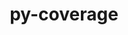 ---
title: "py-coverage"
layout: cache
categories: [package, develop]
meta: {"compilers": ["apple-clang@=16.0.0", "gcc@=11.4.0", "gcc@=13.2.0"], "num_specs": 52, "num_specs_by_stack": {"e4s": 5, "e4s-neoverse_v1": 2, "hep": 6, "ml-darwin-aarch64-mps": 5, "ml-linux-aarch64-cpu": 17, "ml-linux-aarch64-cuda": 17, "ml-linux-x86_64-cpu": 16, "ml-linux-x86_64-cuda": 17, "ml-linux-x86_64-rocm": 11, "root": 52}, "oss": ["sequoia", "ubuntu22.04", "ubuntu24.04"], "platforms": ["darwin", "linux"], "stacks": ["e4s", "e4s-neoverse_v1", "hep", "ml-darwin-aarch64-mps", "ml-linux-aarch64-cpu", "ml-linux-aarch64-cuda", "ml-linux-x86_64-cpu", "ml-linux-x86_64-cuda", "ml-linux-x86_64-rocm", "root"], "targets": ["aarch64", "neoverse_v1", "x86_64_v3"], "versions": ["7.2.6"]}
spec_details: [{"compiler": "gcc@=11.4.0", "hash": "2hnttxnwvms7caymo3igcyk72hynt6kj", "os": "ubuntu22.04", "platform": "linux", "size": "-", "stacks": ["e4s", "root"], "target": "x86_64_v3", "variants": ["build_system=python_pip", "~toml"], "versions": ["7.2.6"]}, {"compiler": "gcc@=11.4.0", "hash": "44lzgb4jfhi6uessutmsm3mtrhmlmjb6", "os": "ubuntu22.04", "platform": "linux", "size": "-", "stacks": ["e4s", "root"], "target": "x86_64_v3", "variants": ["build_system=python_pip", "~toml"], "versions": ["7.2.6"]}, {"compiler": "gcc@=13.2.0", "hash": "4gp4ogbwtl5i6a7ynglwnxedwb6pz3en", "os": "ubuntu24.04", "platform": "linux", "size": "-", "stacks": ["ml-linux-x86_64-cpu", "ml-linux-x86_64-cuda", "root"], "target": "x86_64_v3", "variants": ["build_system=python_pip", "~toml"], "versions": ["7.2.6"]}, {"compiler": "gcc@=13.2.0", "hash": "4ib6vjhr4ufotntlzpp5oeamptovzp5b", "os": "ubuntu24.04", "platform": "linux", "size": "-", "stacks": ["ml-linux-aarch64-cpu", "ml-linux-aarch64-cuda", "root"], "target": "aarch64", "variants": ["build_system=python_pip", "~toml"], "versions": ["7.2.6"]}, {"compiler": "apple-clang@=16.0.0", "hash": "5ak2ij2vcsl4geduqxibbey4m64zc24c", "os": "sequoia", "platform": "darwin", "size": "-", "stacks": ["ml-darwin-aarch64-mps", "root"], "target": "aarch64", "variants": ["build_system=python_pip", "~toml"], "versions": ["7.2.6"]}, {"compiler": "apple-clang@=16.0.0", "hash": "5f6zj3ksp3wtww5plmkhloz4y65dbwiz", "os": "sequoia", "platform": "darwin", "size": "-", "stacks": ["ml-darwin-aarch64-mps", "root"], "target": "aarch64", "variants": ["build_system=python_pip", "~toml"], "versions": ["7.2.6"]}, {"compiler": "gcc@=13.2.0", "hash": "5qn4mprbznzqkuaapk6rm3wehlaptxzz", "os": "ubuntu24.04", "platform": "linux", "size": "-", "stacks": ["ml-linux-aarch64-cpu", "ml-linux-aarch64-cuda", "root"], "target": "aarch64", "variants": ["build_system=python_pip", "~toml"], "versions": ["7.2.6"]}, {"compiler": "gcc@=11.4.0", "hash": "62vusk3ttdwjqqwxpvvkqrtthbn4f5fb", "os": "ubuntu22.04", "platform": "linux", "size": "-", "stacks": ["e4s", "root"], "target": "x86_64_v3", "variants": ["build_system=python_pip", "~toml"], "versions": ["7.2.6"]}, {"compiler": "gcc@=11.4.0", "hash": "64cf3rlp4dsejszfdif5ysi7oz3c7xgw", "os": "ubuntu22.04", "platform": "linux", "size": "-", "stacks": ["e4s", "root"], "target": "x86_64_v3", "variants": ["build_system=python_pip", "~toml"], "versions": ["7.2.6"]}, {"compiler": "gcc@=13.2.0", "hash": "6afz7gbu2jl6d4h2ps425koc7uzmyjls", "os": "ubuntu24.04", "platform": "linux", "size": "-", "stacks": ["ml-linux-aarch64-cpu", "ml-linux-aarch64-cuda", "root"], "target": "aarch64", "variants": ["build_system=python_pip", "~toml"], "versions": ["7.2.6"]}, {"compiler": "gcc@=13.2.0", "hash": "bxpyiakgdspwqfiq2daherb7ifaywhl5", "os": "ubuntu24.04", "platform": "linux", "size": "-", "stacks": ["ml-linux-x86_64-cpu", "ml-linux-x86_64-cuda", "root"], "target": "x86_64_v3", "variants": ["build_system=python_pip", "~toml"], "versions": ["7.2.6"]}, {"compiler": "gcc@=13.2.0", "hash": "c27c2skb4c73ryfb7zkzeuen7pgfnazk", "os": "ubuntu24.04", "platform": "linux", "size": "-", "stacks": ["ml-linux-aarch64-cpu", "ml-linux-aarch64-cuda", "root"], "target": "aarch64", "variants": ["build_system=python_pip", "~toml"], "versions": ["7.2.6"]}, {"compiler": "gcc@=13.2.0", "hash": "cabmmgqgkf4i5xedazj4yseupqvrngro", "os": "ubuntu24.04", "platform": "linux", "size": "-", "stacks": ["ml-linux-x86_64-cpu", "ml-linux-x86_64-cuda", "ml-linux-x86_64-rocm", "root"], "target": "x86_64_v3", "variants": ["build_system=python_pip", "~toml"], "versions": ["7.2.6"]}, {"compiler": "gcc@=13.2.0", "hash": "cim5me2lau3vhhzlzk7ufnaybr5snmto", "os": "ubuntu24.04", "platform": "linux", "size": "-", "stacks": ["ml-linux-aarch64-cpu", "ml-linux-aarch64-cuda", "root"], "target": "aarch64", "variants": ["build_system=python_pip", "~toml"], "versions": ["7.2.6"]}, {"compiler": "gcc@=13.2.0", "hash": "ciwqwuxr77m7l3w5utu43tap5gtqboqh", "os": "ubuntu24.04", "platform": "linux", "size": "-", "stacks": ["ml-linux-aarch64-cpu", "ml-linux-aarch64-cuda", "root"], "target": "aarch64", "variants": ["build_system=python_pip", "~toml"], "versions": ["7.2.6"]}, {"compiler": "gcc@=11.4.0", "hash": "crhdionllpr3rvbbnbhod74k3vlc6x6o", "os": "ubuntu22.04", "platform": "linux", "size": "-", "stacks": ["hep", "root"], "target": "x86_64_v3", "variants": ["build_system=python_pip", "+toml"], "versions": ["7.2.6"]}, {"compiler": "gcc@=11.4.0", "hash": "cwset3glmrvjboq3c6kabkmqcox3hx4b", "os": "ubuntu22.04", "platform": "linux", "size": "-", "stacks": ["hep", "root"], "target": "x86_64_v3", "variants": ["build_system=python_pip", "+toml"], "versions": ["7.2.6"]}, {"compiler": "gcc@=13.2.0", "hash": "doojct3l2cqic2wtoutlvs4dbayjk2bc", "os": "ubuntu24.04", "platform": "linux", "size": "-", "stacks": ["ml-linux-aarch64-cpu", "ml-linux-aarch64-cuda", "root"], "target": "aarch64", "variants": ["build_system=python_pip", "~toml"], "versions": ["7.2.6"]}, {"compiler": "gcc@=13.2.0", "hash": "ejnctgwlcj52a4d4ou4feqkgxzemkp3p", "os": "ubuntu24.04", "platform": "linux", "size": "-", "stacks": ["ml-linux-x86_64-cpu", "ml-linux-x86_64-cuda", "ml-linux-x86_64-rocm", "root"], "target": "x86_64_v3", "variants": ["build_system=python_pip", "~toml"], "versions": ["7.2.6"]}, {"compiler": "gcc@=13.2.0", "hash": "ekokzzjjkxiyia3fdkd62t7shpbrincu", "os": "ubuntu24.04", "platform": "linux", "size": "-", "stacks": ["ml-linux-x86_64-cpu", "ml-linux-x86_64-cuda", "root"], "target": "x86_64_v3", "variants": ["build_system=python_pip", "~toml"], "versions": ["7.2.6"]}, {"compiler": "gcc@=13.2.0", "hash": "eo2aa2i6oehhnpuddtltekyhe2wt2btq", "os": "ubuntu24.04", "platform": "linux", "size": "-", "stacks": ["ml-linux-aarch64-cpu", "ml-linux-aarch64-cuda", "root"], "target": "aarch64", "variants": ["build_system=python_pip", "~toml"], "versions": ["7.2.6"]}, {"compiler": "gcc@=13.2.0", "hash": "fqb3y5xywqjrxy3jvsnqiijneru2nlfo", "os": "ubuntu24.04", "platform": "linux", "size": "-", "stacks": ["ml-linux-aarch64-cpu", "ml-linux-aarch64-cuda", "root"], "target": "aarch64", "variants": ["build_system=python_pip", "~toml"], "versions": ["7.2.6"]}, {"compiler": "apple-clang@=16.0.0", "hash": "gjmlkim4m7cl5galb2h4iehulwp7cd5e", "os": "sequoia", "platform": "darwin", "size": "-", "stacks": ["ml-darwin-aarch64-mps", "root"], "target": "aarch64", "variants": ["build_system=python_pip", "~toml"], "versions": ["7.2.6"]}, {"compiler": "gcc@=13.2.0", "hash": "gxqm4befft5n4dunv6izrkilqacuqb5v", "os": "ubuntu24.04", "platform": "linux", "size": "-", "stacks": ["ml-linux-x86_64-cpu", "ml-linux-x86_64-cuda", "ml-linux-x86_64-rocm", "root"], "target": "x86_64_v3", "variants": ["build_system=python_pip", "~toml"], "versions": ["7.2.6"]}, {"compiler": "apple-clang@=16.0.0", "hash": "hhiwe2rp5pmpm7ut52gjase4pyc7zmko", "os": "sequoia", "platform": "darwin", "size": "-", "stacks": ["ml-darwin-aarch64-mps", "root"], "target": "aarch64", "variants": ["build_system=python_pip", "~toml"], "versions": ["7.2.6"]}, {"compiler": "gcc@=13.2.0", "hash": "hivk6lkjp5m6rropdjh4nv4a6isl4qqz", "os": "ubuntu24.04", "platform": "linux", "size": "-", "stacks": ["ml-linux-aarch64-cpu", "ml-linux-aarch64-cuda", "root"], "target": "aarch64", "variants": ["build_system=python_pip", "~toml"], "versions": ["7.2.6"]}, {"compiler": "gcc@=13.2.0", "hash": "i2r2xoh47sbnwi5i656uogazid6bsv77", "os": "ubuntu24.04", "platform": "linux", "size": "-", "stacks": ["ml-linux-aarch64-cpu", "ml-linux-aarch64-cuda", "root"], "target": "aarch64", "variants": ["build_system=python_pip", "~toml"], "versions": ["7.2.6"]}, {"compiler": "gcc@=13.2.0", "hash": "i72vdxmwz4tqjv7kgwrmirvfepuynhh3", "os": "ubuntu24.04", "platform": "linux", "size": "-", "stacks": ["ml-linux-x86_64-cpu", "ml-linux-x86_64-cuda", "root"], "target": "x86_64_v3", "variants": ["build_system=python_pip", "~toml"], "versions": ["7.2.6"]}, {"compiler": "gcc@=13.2.0", "hash": "jgs3znqwvkszrwvrqsf722mq6xarksgk", "os": "ubuntu24.04", "platform": "linux", "size": "-", "stacks": ["ml-linux-x86_64-cpu", "ml-linux-x86_64-cuda", "ml-linux-x86_64-rocm", "root"], "target": "x86_64_v3", "variants": ["build_system=python_pip", "~toml"], "versions": ["7.2.6"]}, {"compiler": "apple-clang@=16.0.0", "hash": "ke5enr7jszgmpamkqxygdwyghes7pwt2", "os": "sequoia", "platform": "darwin", "size": "-", "stacks": ["ml-darwin-aarch64-mps", "root"], "target": "aarch64", "variants": ["build_system=python_pip", "~toml"], "versions": ["7.2.6"]}, {"compiler": "gcc@=11.4.0", "hash": "lgaiz7ufejjlgp2m3otxx2pqpwrumnhr", "os": "ubuntu22.04", "platform": "linux", "size": "-", "stacks": ["e4s", "root"], "target": "x86_64_v3", "variants": ["build_system=python_pip", "~toml"], "versions": ["7.2.6"]}, {"compiler": "gcc@=13.2.0", "hash": "pjcsdcyswb7hfmmhharmlwtq76l445fh", "os": "ubuntu24.04", "platform": "linux", "size": "-", "stacks": ["ml-linux-x86_64-cpu", "ml-linux-x86_64-cuda", "ml-linux-x86_64-rocm", "root"], "target": "x86_64_v3", "variants": ["build_system=python_pip", "~toml"], "versions": ["7.2.6"]}, {"compiler": "gcc@=13.2.0", "hash": "prihhmpttoig24nmmmbg2gzk6egud4eb", "os": "ubuntu24.04", "platform": "linux", "size": "-", "stacks": ["ml-linux-x86_64-cpu", "ml-linux-x86_64-cuda", "root"], "target": "x86_64_v3", "variants": ["build_system=python_pip", "~toml"], "versions": ["7.2.6"]}, {"compiler": "gcc@=13.2.0", "hash": "qu3gpv4pccjpj3fvkptcvztyegjwmktt", "os": "ubuntu24.04", "platform": "linux", "size": "-", "stacks": ["ml-linux-x86_64-cpu", "ml-linux-x86_64-cuda", "root"], "target": "x86_64_v3", "variants": ["build_system=python_pip", "~toml"], "versions": ["7.2.6"]}, {"compiler": "gcc@=13.2.0", "hash": "rdr3p4yyp7hf54omsvogk4j6nyi3mlmk", "os": "ubuntu24.04", "platform": "linux", "size": "-", "stacks": ["ml-linux-x86_64-cuda", "ml-linux-x86_64-rocm", "root"], "target": "x86_64_v3", "variants": ["build_system=python_pip", "~toml"], "versions": ["7.2.6"]}, {"compiler": "gcc@=11.4.0", "hash": "sic4zejlwmtidlonhiu3dgzk6yqnshyt", "os": "ubuntu22.04", "platform": "linux", "size": "-", "stacks": ["e4s-neoverse_v1", "root"], "target": "neoverse_v1", "variants": ["build_system=python_pip", "~toml"], "versions": ["7.2.6"]}, {"compiler": "gcc@=13.2.0", "hash": "st2jblx4ohzketbk76vdpssg4s2ypy7m", "os": "ubuntu24.04", "platform": "linux", "size": "-", "stacks": ["ml-linux-aarch64-cpu", "ml-linux-aarch64-cuda", "root"], "target": "aarch64", "variants": ["build_system=python_pip", "~toml"], "versions": ["7.2.6"]}, {"compiler": "gcc@=13.2.0", "hash": "sto5t6spqq4fleoxypcfk3hu75gfkbex", "os": "ubuntu24.04", "platform": "linux", "size": "-", "stacks": ["ml-linux-aarch64-cpu", "ml-linux-aarch64-cuda", "root"], "target": "aarch64", "variants": ["build_system=python_pip", "~toml"], "versions": ["7.2.6"]}, {"compiler": "gcc@=13.2.0", "hash": "t2akhjwxgzqgjj2dpzot56ukfbazbfut", "os": "ubuntu24.04", "platform": "linux", "size": "-", "stacks": ["ml-linux-x86_64-cpu", "ml-linux-x86_64-cuda", "ml-linux-x86_64-rocm", "root"], "target": "x86_64_v3", "variants": ["build_system=python_pip", "~toml"], "versions": ["7.2.6"]}, {"compiler": "gcc@=13.2.0", "hash": "t47nedhcdgnj65uf5a3g4t3hhspknnlg", "os": "ubuntu24.04", "platform": "linux", "size": "-", "stacks": ["ml-linux-aarch64-cpu", "ml-linux-aarch64-cuda", "root"], "target": "aarch64", "variants": ["build_system=python_pip", "~toml"], "versions": ["7.2.6"]}, {"compiler": "gcc@=13.2.0", "hash": "tnkosa2wdmvsfbcfm534qudu4nmbnfd7", "os": "ubuntu24.04", "platform": "linux", "size": "-", "stacks": ["ml-linux-x86_64-cpu", "ml-linux-x86_64-cuda", "ml-linux-x86_64-rocm", "root"], "target": "x86_64_v3", "variants": ["build_system=python_pip", "~toml"], "versions": ["7.2.6"]}, {"compiler": "gcc@=13.2.0", "hash": "udsgkx3f3t6g3mrcaiz4gjpympbh2fea", "os": "ubuntu24.04", "platform": "linux", "size": "-", "stacks": ["ml-linux-aarch64-cpu", "ml-linux-aarch64-cuda", "root"], "target": "aarch64", "variants": ["build_system=python_pip", "~toml"], "versions": ["7.2.6"]}, {"compiler": "gcc@=13.2.0", "hash": "uw77couab7bh23regwzilqduhavesx4i", "os": "ubuntu24.04", "platform": "linux", "size": "-", "stacks": ["ml-linux-x86_64-cpu", "ml-linux-x86_64-cuda", "ml-linux-x86_64-rocm", "root"], "target": "x86_64_v3", "variants": ["build_system=python_pip", "~toml"], "versions": ["7.2.6"]}, {"compiler": "gcc@=11.4.0", "hash": "vb6gwfgtnh4dnnxb5ncjzv3kpkgjnsdx", "os": "ubuntu22.04", "platform": "linux", "size": "-", "stacks": ["hep", "root"], "target": "x86_64_v3", "variants": ["build_system=python_pip", "+toml"], "versions": ["7.2.6"]}, {"compiler": "gcc@=11.4.0", "hash": "vchzr232eia52apl6pykqhwuiervdjak", "os": "ubuntu22.04", "platform": "linux", "size": "-", "stacks": ["hep", "root"], "target": "x86_64_v3", "variants": ["build_system=python_pip", "+toml"], "versions": ["7.2.6"]}, {"compiler": "gcc@=13.2.0", "hash": "vmga4i7naul4nui2frbl3v3pcrslvjuz", "os": "ubuntu24.04", "platform": "linux", "size": "-", "stacks": ["ml-linux-x86_64-cpu", "ml-linux-x86_64-cuda", "ml-linux-x86_64-rocm", "root"], "target": "x86_64_v3", "variants": ["build_system=python_pip", "~toml"], "versions": ["7.2.6"]}, {"compiler": "gcc@=13.2.0", "hash": "weh7zkgfsr5nzswqjf3pmecbs5hvmjus", "os": "ubuntu24.04", "platform": "linux", "size": "-", "stacks": ["ml-linux-aarch64-cpu", "ml-linux-aarch64-cuda", "root"], "target": "aarch64", "variants": ["build_system=python_pip", "~toml"], "versions": ["7.2.6"]}, {"compiler": "gcc@=11.4.0", "hash": "wgk7cvs7xvz2g244ryl6b5rpllrpsfsk", "os": "ubuntu22.04", "platform": "linux", "size": "-", "stacks": ["hep", "root"], "target": "x86_64_v3", "variants": ["build_system=python_pip", "+toml"], "versions": ["7.2.6"]}, {"compiler": "gcc@=11.4.0", "hash": "wktwshuisx7txuzcxq4eoeayyyxawz2p", "os": "ubuntu22.04", "platform": "linux", "size": "-", "stacks": ["hep", "root"], "target": "x86_64_v3", "variants": ["build_system=python_pip", "+toml"], "versions": ["7.2.6"]}, {"compiler": "gcc@=11.4.0", "hash": "xgapqdwha4rg2or36e3qtob7pv4yyq4k", "os": "ubuntu22.04", "platform": "linux", "size": "-", "stacks": ["e4s-neoverse_v1", "root"], "target": "neoverse_v1", "variants": ["build_system=python_pip", "~toml"], "versions": ["7.2.6"]}, {"compiler": "gcc@=13.2.0", "hash": "yh547x5br5djzz2l7niwvkdhquxrupnt", "os": "ubuntu24.04", "platform": "linux", "size": "-", "stacks": ["ml-linux-aarch64-cpu", "ml-linux-aarch64-cuda", "root"], "target": "aarch64", "variants": ["build_system=python_pip", "~toml"], "versions": ["7.2.6"]}, {"compiler": "gcc@=13.2.0", "hash": "zf4ahbype3i64prjdyd5jny4ekrrkx3o", "os": "ubuntu24.04", "platform": "linux", "size": "-", "stacks": ["ml-linux-x86_64-cpu", "ml-linux-x86_64-cuda", "ml-linux-x86_64-rocm", "root"], "target": "x86_64_v3", "variants": ["build_system=python_pip", "~toml"], "versions": ["7.2.6"]}]
---